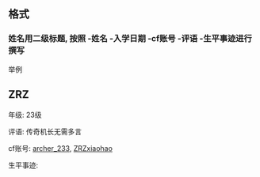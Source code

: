 ## 格式

### 姓名用二级标题, 按照 -姓名 -入学日期 -cf账号 -评语 -生平事迹进行撰写



举例



## ZRZ

年级: 23级

评语: 传奇机长无需多言

cf账号: [archer_233](https://codeforces.com/profile/archer_233), [ZRZxiaohao](https://codeforces.com/profile/ZRZxiaohao)

生平事迹: 